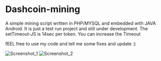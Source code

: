 # Dashcoin-mining
A simple mining script written in PHP/MYSQL and embedded with JAVA Android. It is just a test run project and still under development.
The setTimeout-JS is 14sec per token. You can increase the Timeout

fEEL free to use my code and tell me some fixes and update :)

![Screenshot_1](https://user-images.githubusercontent.com/24855083/154388803-19a6f6e9-490b-4bd3-8c05-f3d9bbb57edf.png)
![Screenshot_2](https://user-images.githubusercontent.com/24855083/154388959-2aec4fa5-a640-42d8-a281-5d51b0d697bd.png)
